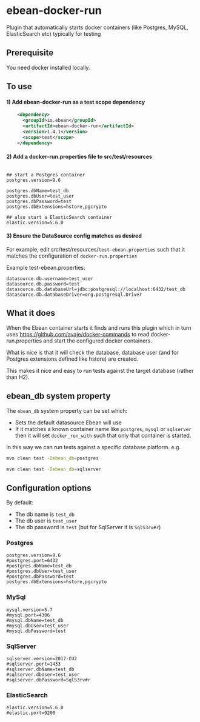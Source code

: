 # ebean-docker-run
Plugin that automatically starts docker containers (like Postgres, MySQL, ElasticSearch etc) typically for testing

## Prerequisite

You need docker installed locally.

## To use
#### 1) Add ebean-docker-run as a test scope dependency

```xml
    <dependency>
      <groupId>io.ebean</groupId>
      <artifactId>ebean-docker-run</artifactId>
      <version>1.4.1</version>
      <scope>test</scope>
    </dependency>
```

#### 2) Add a docker-run.properties file to src/test/resources

```properties

## start a Postgres container
postgres.version=9.6

postgres.dbName=test_db
postgres.dbUser=test_user
postgres.dbPassword=test
postgres.dbExtensions=hstore,pgcrypto

## also start a ElasticSearch container
elastic.version=5.6.0

```

#### 3) Ensure the DataSource config matches as desired

For example, edit src/test/resources/`test-ebean.properties` such that it matches the configuration of `docker-run.properties`

Example test-ebean.properties:
```properties
datasource.db.username=test_user
datasource.db.password=test
datasource.db.databaseUrl=jdbc:postgresql://localhost:6432/test_db
datasource.db.databaseDriver=org.postgresql.Driver
```


## What it does

When the Ebean container starts it finds and runs this plugin
which in turn uses https://github.com/avaje/docker-commands to read docker-run.properties
and start the configured docker containers.

What is nice is that it will check the database, database user 
(and for Postgres extensions defined like hstore) are created.

This makes it nice and easy to run tests against the target database (rather than H2).

## ebean_db system property

The `ebean_db` system property can be set which:
- Sets the default datasource Ebean will use
- If it matches a known container name like `postgres`, `mysql` or `sqlserver` then it will set `docker_run_with` such that only that container is started. 

In this way we can run tests against a specific database platform.  e.g.

```sh
mvn clean test -Debean_db=postgres
```
```sh
mvn clean test -Debean_db=sqlserver
```




## Configuration options

By default:
- The db name is `test_db`
- The db user is `test_user`
- The db password is `test`  (but for SqlServer it is `SqlS3rv#r`)

### Postgres

```properties
postgres.version=9.6
#postgres.port=6432
#postgres.dbName=test_db
#postgres.dbUser=test_user
#postgres.dbPassword=test
postgres.dbExtensions=hstore,pgcrypto
```

### MySql

```properties
mysql.version=5.7
#mysql.port=4306
#mysql.dbName=test_db
#mysql.dbUser=test_user
#mysql.dbPassword=test
```


### SqlServer

```properties
sqlserver.version=2017-CU2
#sqlserver.port=1433
#sqlserver.dbName=test_db
#sqlserver.dbUser=test_user
#sqlserver.dbPassword=SqlS3rv#r
```

### ElasticSearch

```properties
elastic.version=5.6.0
#elastic.port=9200
```
